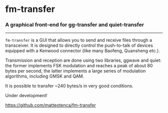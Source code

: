 # fm-transfer
### A graphical front-end for gg-transfer and quiet-transfer

---

`fm-transfer` is a GUI that allows you to send and receive files through a transceiver.
It is designed to directly control the push-to-talk of devices equipped with a Kenwood connector
(like many Baofeng, Quansheng etc.).

Transmission and reception are done using two libraries, ggwave and quiet: the former implements FSK modulation 
and reaches a peak of about 80 bytes per second, the latter implements a large series of modulation algorithms,
including GMSK and QAM.

It is possible to transfer ~240 bytes/s in very good conditions.

Under development!

https://github.com/matteotenca/fm-transfer
